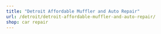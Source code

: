 ```yaml
---
title: "Detroit Affordable Muffler and Auto Repair"
url: /detroit/detroit-affordable-muffler-and-auto-repair/
shop: car repair
---
```

